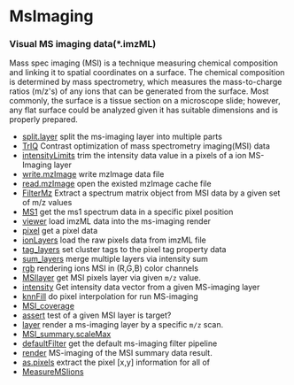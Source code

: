 # MsImaging

### Visual MS imaging data(*.imzML)
 
 Mass spec imaging (MSI) is a technique measuring chemical composition and 
 linking it to spatial coordinates on a surface.  The chemical composition
 is determined by mass spectrometry, which measures the mass-to-charge ratios
 (m/z's) of any ions that can be generated from the surface.  Most commonly,
 the surface is a tissue section on a microscope slide; however, any flat 
 surface could be analyzed given it has suitable dimensions and is properly 
 prepared.

+ [split.layer](MsImaging/split.layer.1) split the ms-imaging layer into multiple parts
+ [TrIQ](MsImaging/TrIQ.1) Contrast optimization of mass spectrometry imaging(MSI) data
+ [intensityLimits](MsImaging/intensityLimits.1) trim the intensity data value in a pixels of a ion MS-Imaging layer
+ [write.mzImage](MsImaging/write.mzImage.1) write mzImage data file
+ [read.mzImage](MsImaging/read.mzImage.1) open the existed mzImage cache file
+ [FilterMz](MsImaging/FilterMz.1) Extract a spectrum matrix object from MSI data by a given set of m/z values
+ [MS1](MsImaging/MS1.1) get the ms1 spectrum data in a specific pixel position
+ [viewer](MsImaging/viewer.1) load imzML data into the ms-imaging render
+ [pixel](MsImaging/pixel.1) get a pixel data
+ [ionLayers](MsImaging/ionLayers.1) load the raw pixels data from imzML file
+ [tag_layers](MsImaging/tag_layers.1) set cluster tags to the pixel tag property data
+ [sum_layers](MsImaging/sum_layers.1) merge multiple layers via intensity sum
+ [rgb](MsImaging/rgb.1) rendering ions MSI in (R,G,B) color channels
+ [MSIlayer](MsImaging/MSIlayer.1) get MSI pixels layer via given ``m/z`` value.
+ [intensity](MsImaging/intensity.1) Get intensity data vector from a given MS-imaging layer
+ [knnFill](MsImaging/knnFill.1) do pixel interpolation for run MS-imaging
+ [MSI_coverage](MsImaging/MSI_coverage.1) 
+ [assert](MsImaging/assert.1) test of a given MSI layer is target?
+ [layer](MsImaging/layer.1) render a ms-imaging layer by a specific ``m/z`` scan.
+ [MSI_summary.scaleMax](MsImaging/MSI_summary.scaleMax.1) 
+ [defaultFilter](MsImaging/defaultFilter.1) get the default ms-imaging filter pipeline
+ [render](MsImaging/render.1) MS-imaging of the MSI summary data result.
+ [as.pixels](MsImaging/as.pixels.1) extract the pixel [x,y] information for all of
+ [MeasureMSIions](MsImaging/MeasureMSIions.1) 
